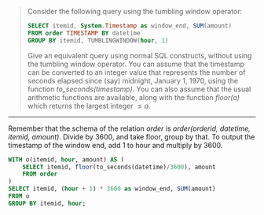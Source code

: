 > Consider the following query using the tumbling window operator: 
> ```sql 
> SELECT itemid, System.Timestamp as window_end, SUM(amount)
> FROM order TIMESTAMP BY datetime
> GROUP BY itemid, TUMBLINGWINDOW(hour, 1)
> ```
> Give an equivalent query using normal SQL constructs, without using the 
> tumbling window operator. You can assume that the timestamp can be converted
> to an integer value that represents the number of seconds elapsed since (say) 
> midnight, January 1, 1970, using the function _to_seconds(timestamp)_. You can 
> also assume that the usual arithmetic functions are available, along with the 
> function _floor(a)_ which returns the largest integer $\leq a$.

--------------------------------

Remember that the schema of the relation _order_ is _order(orderid, datetime, itemid, amount)_. 
Divide by 3600, and take floor, group by that. To output the timestamp of the window
end, add 1 to hour and multiply by 3600. 

```sql 
WITH o(itemid, hour, amount) AS ( 
    SELECT itemid, floor(to_seconds(datetime)/3600), amount
    FROM order 
)
SELECT itemid, (hour + 1) * 3600 as window_end, SUM(amount)
FROM o
GROUP BY itemid, hour;
```